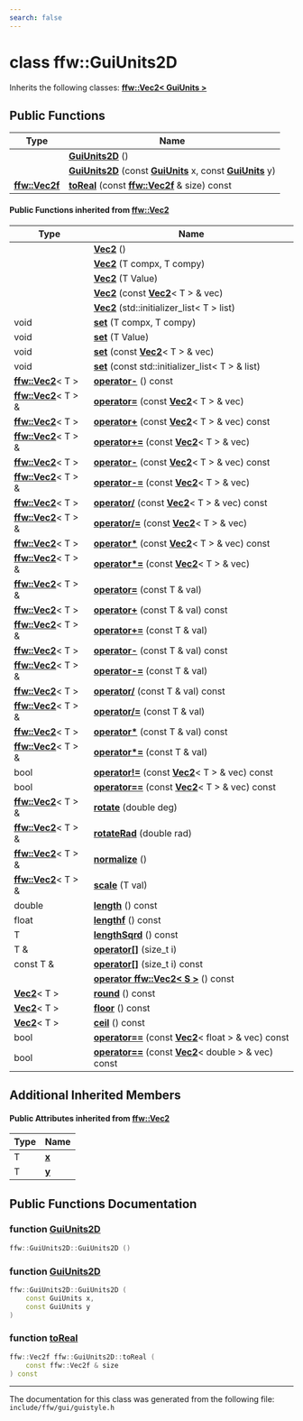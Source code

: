 ```yaml
---
search: false
---
```


# class ffw::GuiUnits2D



Inherits the following classes: **[ffw::Vec2< GuiUnits >](structffw_1_1_vec2.md)**

## Public Functions

|Type|Name|
|-----|-----|
||[**GuiUnits2D**](classffw_1_1_gui_units2_d.md#1ae7882c94eb0ec26ccf619cffa5ecada9) () |
||[**GuiUnits2D**](classffw_1_1_gui_units2_d.md#1a0890a266ebf883ba34194ae8c8eac146) (const **[GuiUnits](classffw_1_1_gui_units.md)** x, const **[GuiUnits](classffw_1_1_gui_units.md)** y) |
|**[ffw::Vec2f](group__math_.md#ga44573357c25b7969b4391ca0ae427636)**|[**toReal**](classffw_1_1_gui_units2_d.md#1ae79cb7f278203fd014cf020f7800daf7) (const **[ffw::Vec2f](group__math_.md#ga44573357c25b7969b4391ca0ae427636)** & size) const |


#### Public Functions inherited from [ffw::Vec2](structffw_1_1_vec2.md)

|Type|Name|
|-----|-----|
||[**Vec2**](structffw_1_1_vec2.md#1a273020fd57c7eeff232634bfd916ef39) () |
||[**Vec2**](structffw_1_1_vec2.md#1a3c7d5811220ce53ce64b8ddc9d89065b) (T compx, T compy) |
||[**Vec2**](structffw_1_1_vec2.md#1a8abada7119a08f514ebd93c2abec1b7d) (T Value) |
||[**Vec2**](structffw_1_1_vec2.md#1a5b545355f106f2f0300b0f1bfaafeb0e) (const **[Vec2](structffw_1_1_vec2.md)**< T > & vec) |
||[**Vec2**](structffw_1_1_vec2.md#1a1cc416e96f88f45b5c03a432f5bdd467) (std::initializer\_list< T > list) |
|void|[**set**](structffw_1_1_vec2.md#1aeaa66a80cff7ad96023d492d96341d74) (T compx, T compy) |
|void|[**set**](structffw_1_1_vec2.md#1a56b31f88e0eaa8f43c0e0e4e006bac39) (T Value) |
|void|[**set**](structffw_1_1_vec2.md#1ab618c6b6d41962686ac0d40022759a2a) (const **[Vec2](structffw_1_1_vec2.md)**< T > & vec) |
|void|[**set**](structffw_1_1_vec2.md#1a34db05405359c787c53c91a6c1821113) (const std::initializer\_list< T > & list) |
|**[ffw::Vec2](structffw_1_1_vec2.md)**< T >|[**operator-**](structffw_1_1_vec2.md#1a3d66561281b26a3bfddb988d1847da82) () const |
|**[ffw::Vec2](structffw_1_1_vec2.md)**< T > &|[**operator=**](structffw_1_1_vec2.md#1aa301c0b9da8547d50da9df43090da946) (const **[Vec2](structffw_1_1_vec2.md)**< T > & vec) |
|**[ffw::Vec2](structffw_1_1_vec2.md)**< T >|[**operator+**](structffw_1_1_vec2.md#1a6f699a1652ab046150d5d3caec9c8878) (const **[Vec2](structffw_1_1_vec2.md)**< T > & vec) const |
|**[ffw::Vec2](structffw_1_1_vec2.md)**< T > &|[**operator+=**](structffw_1_1_vec2.md#1a864334c42eae028a7218d6a73c99b044) (const **[Vec2](structffw_1_1_vec2.md)**< T > & vec) |
|**[ffw::Vec2](structffw_1_1_vec2.md)**< T >|[**operator-**](structffw_1_1_vec2.md#1adf6e78393fff1986b27ea9132091c3bd) (const **[Vec2](structffw_1_1_vec2.md)**< T > & vec) const |
|**[ffw::Vec2](structffw_1_1_vec2.md)**< T > &|[**operator-=**](structffw_1_1_vec2.md#1ae7e03f1af04eb1a83b79c21c9f8be206) (const **[Vec2](structffw_1_1_vec2.md)**< T > & vec) |
|**[ffw::Vec2](structffw_1_1_vec2.md)**< T >|[**operator/**](structffw_1_1_vec2.md#1a560fc815821134fec5bfbba016a399ab) (const **[Vec2](structffw_1_1_vec2.md)**< T > & vec) const |
|**[ffw::Vec2](structffw_1_1_vec2.md)**< T > &|[**operator/=**](structffw_1_1_vec2.md#1aa448d4279aabc51e78f15eee5c48d54c) (const **[Vec2](structffw_1_1_vec2.md)**< T > & vec) |
|**[ffw::Vec2](structffw_1_1_vec2.md)**< T >|[**operator\***](structffw_1_1_vec2.md#1ac3334e0e620b1cf63c5f13a4adec835d) (const **[Vec2](structffw_1_1_vec2.md)**< T > & vec) const |
|**[ffw::Vec2](structffw_1_1_vec2.md)**< T > &|[**operator\*=**](structffw_1_1_vec2.md#1ad2a71e38aa958d2f46815bf20c6680bd) (const **[Vec2](structffw_1_1_vec2.md)**< T > & vec) |
|**[ffw::Vec2](structffw_1_1_vec2.md)**< T > &|[**operator=**](structffw_1_1_vec2.md#1ac99901d9451f7aaf6f641d23fcc566e8) (const T & val) |
|**[ffw::Vec2](structffw_1_1_vec2.md)**< T >|[**operator+**](structffw_1_1_vec2.md#1a45c79de57bed0cd039008f0d96a6759d) (const T & val) const |
|**[ffw::Vec2](structffw_1_1_vec2.md)**< T > &|[**operator+=**](structffw_1_1_vec2.md#1a92241b236bde73444bf00ed1d9f5d7fc) (const T & val) |
|**[ffw::Vec2](structffw_1_1_vec2.md)**< T >|[**operator-**](structffw_1_1_vec2.md#1a23bb059d57339e3bcbc6c8752a317443) (const T & val) const |
|**[ffw::Vec2](structffw_1_1_vec2.md)**< T > &|[**operator-=**](structffw_1_1_vec2.md#1a7c03eb6b9186658238b9559df97cbc73) (const T & val) |
|**[ffw::Vec2](structffw_1_1_vec2.md)**< T >|[**operator/**](structffw_1_1_vec2.md#1aebaf7b1e59f66f627bdaf3e58e4aaa6f) (const T & val) const |
|**[ffw::Vec2](structffw_1_1_vec2.md)**< T > &|[**operator/=**](structffw_1_1_vec2.md#1aecfd8486165431a68911b85d0536f04f) (const T & val) |
|**[ffw::Vec2](structffw_1_1_vec2.md)**< T >|[**operator\***](structffw_1_1_vec2.md#1ad74572233ec14a9f63a2580f377800d7) (const T & val) const |
|**[ffw::Vec2](structffw_1_1_vec2.md)**< T > &|[**operator\*=**](structffw_1_1_vec2.md#1a5f11a8123b8f8cb18978c9bf248e10de) (const T & val) |
|bool|[**operator!=**](structffw_1_1_vec2.md#1abb8dc44d7202204d4b889d2f21d4e436) (const **[Vec2](structffw_1_1_vec2.md)**< T > & vec) const |
|bool|[**operator==**](structffw_1_1_vec2.md#1a00d51e502353f7ef5bfc72ffacfad6c0) (const **[Vec2](structffw_1_1_vec2.md)**< T > & vec) const |
|**[ffw::Vec2](structffw_1_1_vec2.md)**< T > &|[**rotate**](structffw_1_1_vec2.md#1abd9b77256c0a1d0a4c8d4c8733c97645) (double deg) |
|**[ffw::Vec2](structffw_1_1_vec2.md)**< T > &|[**rotateRad**](structffw_1_1_vec2.md#1a00acecff1e638951e032846470f7c835) (double rad) |
|**[ffw::Vec2](structffw_1_1_vec2.md)**< T > &|[**normalize**](structffw_1_1_vec2.md#1a0a74a1bce633b7d77857cc29f93072b2) () |
|**[ffw::Vec2](structffw_1_1_vec2.md)**< T > &|[**scale**](structffw_1_1_vec2.md#1aaee3fa32b8980ac0c2d2a5383e988941) (T val) |
|double|[**length**](structffw_1_1_vec2.md#1ab4435b36d45626e7b80e897ff9376ff7) () const |
|float|[**lengthf**](structffw_1_1_vec2.md#1aa75642b772ba5eb4128106504ac73ea4) () const |
|T|[**lengthSqrd**](structffw_1_1_vec2.md#1a10982b1068d43038f05d00b8acf02194) () const |
|T &|[**operator[]**](structffw_1_1_vec2.md#1a8f5f2cedeaff58fd17d27e155a6d46aa) (size\_t i) |
|const T &|[**operator[]**](structffw_1_1_vec2.md#1a9a0c529d6f5824143c008e55606c7e42) (size\_t i) const |
||[**operator ffw::Vec2< S >**](structffw_1_1_vec2.md#1ada4be3d9198f9475812ceacc7ecc3977) () const |
|**[Vec2](structffw_1_1_vec2.md)**< T >|[**round**](structffw_1_1_vec2.md#1ad5a7e19f41df529412deb86b736094fe) () const |
|**[Vec2](structffw_1_1_vec2.md)**< T >|[**floor**](structffw_1_1_vec2.md#1a74f95b6688f0b0d87b3e2823c3af9da0) () const |
|**[Vec2](structffw_1_1_vec2.md)**< T >|[**ceil**](structffw_1_1_vec2.md#1a08025d9388af036fbc9c2b49f5de1836) () const |
|bool|[**operator==**](structffw_1_1_vec2.md#1aa32be64b69b1096552238ccc3e2f564f) (const **[Vec2](structffw_1_1_vec2.md)**< float > & vec) const |
|bool|[**operator==**](structffw_1_1_vec2.md#1a9b2d64cbfe4cfe4a85326032db2ef96b) (const **[Vec2](structffw_1_1_vec2.md)**< double > & vec) const |


## Additional Inherited Members

#### Public Attributes inherited from [ffw::Vec2](structffw_1_1_vec2.md)

|Type|Name|
|-----|-----|
|T|[**x**](structffw_1_1_vec2.md#1ab7f5e828f865ea64db63adee9e65018d)|
|T|[**y**](structffw_1_1_vec2.md#1a45ba9375b2861f435bd00aea4999f27b)|


## Public Functions Documentation

### function <a id="1ae7882c94eb0ec26ccf619cffa5ecada9" href="#1ae7882c94eb0ec26ccf619cffa5ecada9">GuiUnits2D</a>

```cpp
ffw::GuiUnits2D::GuiUnits2D ()
```



### function <a id="1a0890a266ebf883ba34194ae8c8eac146" href="#1a0890a266ebf883ba34194ae8c8eac146">GuiUnits2D</a>

```cpp
ffw::GuiUnits2D::GuiUnits2D (
    const GuiUnits x,
    const GuiUnits y
)
```



### function <a id="1ae79cb7f278203fd014cf020f7800daf7" href="#1ae79cb7f278203fd014cf020f7800daf7">toReal</a>

```cpp
ffw::Vec2f ffw::GuiUnits2D::toReal (
    const ffw::Vec2f & size
) const
```





----------------------------------------
The documentation for this class was generated from the following file: `include/ffw/gui/guistyle.h`
